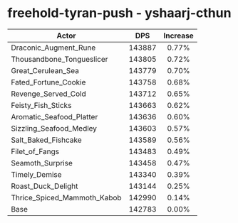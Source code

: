 # freehold-tyran-push - yshaarj-cthun
| Actor | DPS | Increase |
|---|:---:|:---:|
|Draconic_Augment_Rune|143887|0.77%|
|Thousandbone_Tongueslicer|143805|0.72%|
|Great_Cerulean_Sea|143779|0.70%|
|Fated_Fortune_Cookie|143758|0.68%|
|Revenge_Served_Cold|143712|0.65%|
|Feisty_Fish_Sticks|143663|0.62%|
|Aromatic_Seafood_Platter|143636|0.60%|
|Sizzling_Seafood_Medley|143603|0.57%|
|Salt_Baked_Fishcake|143589|0.56%|
|Filet_of_Fangs|143483|0.49%|
|Seamoth_Surprise|143458|0.47%|
|Timely_Demise|143340|0.39%|
|Roast_Duck_Delight|143144|0.25%|
|Thrice_Spiced_Mammoth_Kabob|142990|0.14%|
|Base|142783|0.00%|
